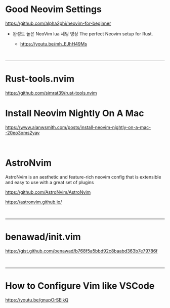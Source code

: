 # Good Neovim Settings

https://github.com/alpha2phi/neovim-for-beginner

- 완성도 높은 NeoVim lua 세팅 영상 The perfect Neovim setup for Rust.

  - https://youtu.be/mh_EJhH49Ms

<br>

<hr>

# Rust-tools.nvim

https://github.com/simrat39/rust-tools.nvim

# Install Neovim Nightly On A Mac

https://www.alanwsmith.com/posts/install-neovim-nightly-on-a-mac--20eo3oms2yav

<br>

# AstroNvim

AstroNvim is an aesthetic and feature-rich neovim config that is extensible and easy to use with a great set of plugins

https://github.com/AstroNvim/AstroNvim

https://astronvim.github.io/

<br>

<hr>

# benawad/init.vim

https://gist.github.com/benawad/b768f5a5bbd92c8baabd363b7e79786f

<br>

<hr>

# How to Configure Vim like VSCode

https://youtu.be/gnupOrSEikQ
